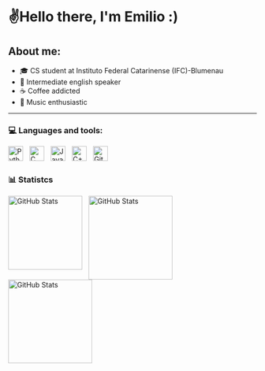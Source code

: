# ✌️Hello there, I'm Emilio :)

## About me:

- 🎓  CS student at Instituto Federal Catarinense (IFC)-Blumenau
- 💬  Intermediate english speaker
-  	☕ Coffee addicted
- 🎸 Music enthusiastic


</p>

---

###   	💻 Languages and tools: 

<img 
    align="left" 
    alt="Python" 
    title="Python"
    width="30px" 
    style="padding-right: 10px;" 
    src="https://cdn.jsdelivr.net/gh/devicons/devicon@latest/icons/python/python-original.svg" 
/>

<img 
    align="left" 
    alt="C"
    title="C" 
    width="30px" 
    style="padding-right: 10px;" 
    src="https://cdn.jsdelivr.net/gh/devicons/devicon@latest/icons/c/c-original.svg" 
/>

<img 
    align="left" 
    alt="Java" 
    title="Java"
    width="30px" 
    style="padding-right: 10px;" 
    src="https://cdn.jsdelivr.net/gh/devicons/devicon@latest/icons/java/java-plain.svg" 
/>


<img 
    align="left" 
    alt="C++" 
    title="C++"
    width="30px" 
    style="padding-right: 10px;" 
    src="https://cdn.jsdelivr.net/gh/devicons/devicon@latest/icons/cplusplus/cplusplus-original.svg" 
/>

<img 
    align="left" 
    alt="Git" 
    title="Git"
    width="30px" 
    style="padding-right: 10px;" 
    src="https://cdn.jsdelivr.net/gh/devicons/devicon@latest/icons/git/git-original.svg" 
/>

<br/>
<br/>

### 📊 Statistcs

<p>
  <img 
    align="left" 
    alt="GitHub Stats" 
    height="150" 
    style="padding-right: 10px;" 
    src="https://github-readme-stats.vercel.app/api?username=EmilioRCPantoja&show_icons=true&theme=chartreuse-dark&include_all_commits=true&locale=en" 
  />



<img 
    align="left"
    alt ="GitHub Stats"
    height = "170"
    style="padding-right: 10px;" 
    src="https://streak-stats.demolab.com/?user=EmilioRCPantoja&theme=chartreuse-dark" />
</p>
<img 
      align="left" 
      alt="GitHub Stats" 
      height="170" 
      style="padding-right: 10px;" 
      src="https://github-readme-stats.vercel.app/api/top-langs/?username=EmilioRCPantoja&theme=chartreuse-dark&layout=compact&custom_title=Languages&langs_count=10" 
  />
